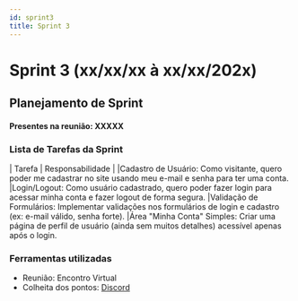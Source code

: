 ```yaml
---
id: sprint3
title: Sprint 3
---
```

# Sprint 3 (xx/xx/xx à xx/xx/202x)

## Planejamento de Sprint

#### Presentes na reunião: XXXXX

### Lista de Tarefas da Sprint

| Tarefa                                                                                       | Responsabilidade |
|Cadastro de Usuário: Como visitante, quero poder me cadastrar no site usando meu e-mail e senha para ter uma conta.
|Login/Logout: Como usuário cadastrado, quero poder fazer login para acessar minha conta e fazer logout de forma segura.
|Validação de Formulários: Implementar validações nos formulários de login e cadastro (ex: e-mail válido, senha forte).
|Área "Minha Conta" Simples: Criar uma página de perfil de usuário (ainda sem muitos detalhes) acessível apenas após o login.                                                  

### Ferramentas utilizadas

- Reunião: Encontro Virtual
- Colheita dos pontos: [Discord](https://discord.com/)
